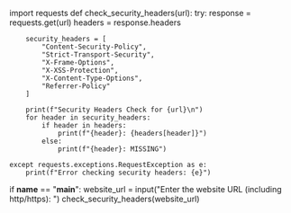 import requests
def check_security_headers(url):
    try:
        response = requests.get(url)
        headers = response.headers
        
        security_headers = [
            "Content-Security-Policy",
            "Strict-Transport-Security",
            "X-Frame-Options",
            "X-XSS-Protection",
            "X-Content-Type-Options",
            "Referrer-Policy"
        ]
        
        print(f"Security Headers Check for {url}\n")
        for header in security_headers:
            if header in headers:
                print(f"{header}: {headers[header]}")
            else:
                print(f"{header}: MISSING")
        
    except requests.exceptions.RequestException as e:
        print(f"Error checking security headers: {e}")

if __name__ == "__main__":
    website_url = input("Enter the website URL (including http/https): ")
    check_security_headers(website_url)
